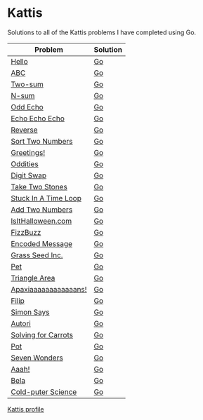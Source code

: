 # Kattis
Solutions to all of the Kattis problems I have completed using Go.

| Problem                                                             | Solution                   |
| ------------------------------------------------------------------- | -------------------------- |
| [Hello](https://open.kattis.com/problems/hello)                     | [Go](Go/hello.go)          |
| [ABC](https://open.kattis.com/problems/abc)                         | [Go](Go/abc.go)            |
| [Two-sum](https://open.kattis.com/problems/twosum)                  | [Go](Go/twosum.go)         |
| [N-sum](https://open.kattis.com/problems/nsum)                      | [Go](Go/nsum.go)           |
| [Odd Echo](https://open.kattis.com/problems/oddecho)                | [Go](Go/oddecho.go)        |
| [Echo Echo Echo](https://open.kattis.com/problems/echoechoecho)     | [Go](Go/echoechoecho.go)   |
| [Reverse](https://open.kattis.com/problems/ofugsnuid)               | [Go](Go/ofugsnuid.go)      |
| [Sort Two Numbers](https://open.kattis.com/problems/sorttwonumbers) | [Go](Go/sorttwonumbers.go) |
| [Greetings!](https://open.kattis.com/problems/greetings2)           | [Go](Go/greetings2.go)     |
| [Oddities](https://open.kattis.com/problems/oddities)               | [Go](Go/oddities.go)       |
| [Digit Swap](https://open.kattis.com/problems/digitswap)            | [Go](Go/digitswap.go)      |
| [Take Two Stones](https://open.kattis.com/problems/twostones)       | [Go](Go/twostones.go)      |
| [Stuck In A Time Loop](https://open.kattis.com/problems/timeloop)   | [Go](Go/timeloop.go)       |
| [Add Two Numbers](https://open.kattis.com/problems/addtwonumbers)   | [Go](Go/addtwonumbers.go)  |
| [IsItHalloween.com](https://open.kattis.com/problems/isithalloween) | [Go](Go/isithalloween.go)  |
| [FizzBuzz](https://open.kattis.com/problems/fizzbuzz)               | [Go](Go/fizzbuzz.go)       |
| [Encoded Message](https://open.kattis.com/problems/encodedmessage)  | [Go](Go/encodedmessage.go) |
| [Grass Seed Inc.](https://open.kattis.com/problems/grassseed)       | [Go](Go/grassseed.go)      |
| [Pet](https://open.kattis.com/problems/pet)                         | [Go](Go/pet.go)            |
| [Triangle Area](https://open.kattis.com/problems/triarea)           | [Go](Go/triarea.go)        |
| [Apaxiaaaaaaaaaaaans!](https://open.kattis.com/problems/apaxiaaans) | [Go](Go/apaxiaaans.go)     |
| [Filip](https://open.kattis.com/problems/filip)                     | [Go](Go/filip.go)          |
| [Simon Says](https://open.kattis.com/problems/simonsays)            | [Go](Go/simonsays.go)      |
| [Autori](https://open.kattis.com/problems/autori)                   | [Go](Go/autori.go)         |
| [Solving for Carrots](https://open.kattis.com/problems/carrots)     | [Go](Go/carrots.go)        |
| [Pot](https://open.kattis.com/problems/pot)                         | [Go](Go/pot.go)            |
| [Seven Wonders](https://open.kattis.com/problems/sevenwonders)      | [Go](Go/sevenwonders.go)   |
| [Aaah!](https://open.kattis.com/problems/aaah)                      | [Go](Go/aaah.go)           |
| [Bela](https://open.kattis.com/problems/bela)                       | [Go](Go/bela.go)           |
| [Cold-puter Science](https://open.kattis.com/problems/cold)         | [Go](Go/cold.go)           |

[Kattis profile](https://open.kattis.com/users/ramon-rodrigues1)
